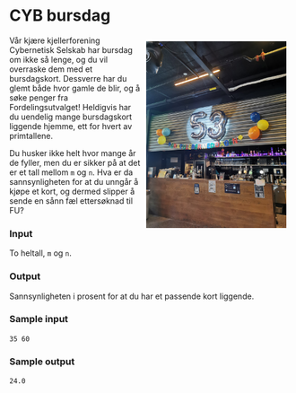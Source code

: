 # CYB bursdag

<img src="img/cyb-bursdag.jpg" align="right" width="250px" style="margin: 10px;">

Vår kjære kjellerforening Cybernetisk Selskab har bursdag om ikke så lenge, og du vil overraske dem med et bursdagskort. Dessverre har du glemt både hvor gamle de blir, og å søke penger fra Fordelingsutvalget! Heldigvis har du uendelig mange bursdagskort liggende hjemme, ett for hvert av primtallene.

Du husker ikke helt hvor mange år de fyller, men du er sikker på at det er et tall mellom `m` og `n`. Hva er da sannsynligheten for at du unngår å kjøpe et kort, og dermed slipper å sende en sånn fæl ettersøknad til FU?

### Input
To heltall, `m` og `n`.

### Output
Sannsynligheten i prosent for at du har et passende kort liggende.

### Sample input
```
35 60
```

### Sample output
```
24.0
```